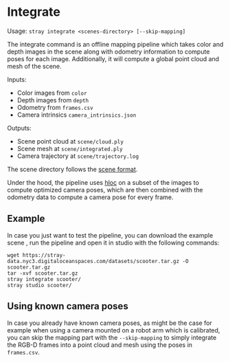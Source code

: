 # Integrate

Usage: `stray integrate <scenes-directory> [--skip-mapping]`

The integrate command is an offline mapping pipeline which takes color and depth images in the scene along with odometry information to compute poses for each image. Additionally, it will compute a global point cloud and mesh of the scene.

Inputs:
- Color images from `color`
- Depth images from `depth`
- Odometry from `frames.csv`
- Camera intrinsics `camera_intrinsics.json`

Outputs:
- Scene point cloud at `scene/cloud.ply`
- Scene mesh at `scene/integrated.ply`
- Camera trajectory at `scene/trajectory.log`

The scene directory follows the [scene format](/formats/data.md#dataset-format).

Under the hood, the pipeline uses [hloc](https://github.com/cvg/Hierarchical-Localization) on a subset of the images to compute optimized camera poses, which are then combined with the odometry data to compute a camera pose for every frame.

## Example

In case you just want to test the pipeline, you can download the example scene , run the pipeline and open it in studio with the following commands:
```
wget https://stray-data.nyc3.digitaloceanspaces.com/datasets/scooter.tar.gz -O scooter.tar.gz
tar -xvf scooter.tar.gz
stray integrate scooter/
stray studio scooter/
```

## Using known camera poses

In case you already have known camera poses, as might be the case for example when using a camera mounted on a robot arm which is calibrated, you can skip the mapping part with the `--skip-mapping` to simply integrate the RGB-D frames into a point cloud and mesh using the poses in `frames.csv`.

